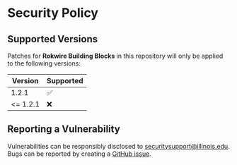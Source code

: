 # Security Policy

## Supported Versions

Patches for **Rokwire Building Blocks** in this repository will only be applied to the following versions:

| Version  | Supported          |
|----------| ------------------ |
| 1.2.1    | :white_check_mark: |
| <= 1.2.1 | :x: |


## Reporting a Vulnerability

Vulnerabilities can be responsibly disclosed to [securitysupport@illinois.edu](mailto:securitysupport@illinois.edu).
Bugs can be reported by creating a [GitHub issue](https://github.com/rokwire/rokwire-building-blocks-api/issues/new?assignees=&labels=bug&template=bug_report.md&title=%5BBUG%5D).